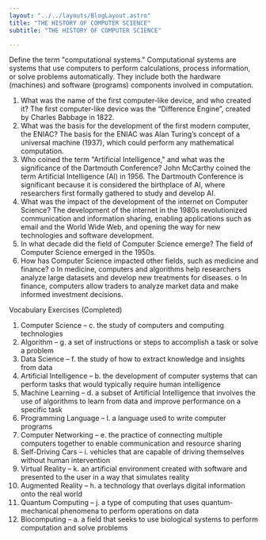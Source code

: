 ```yaml
---
layout: "../../layouts/BlogLayout.astro"
title: "THE HISTORY OF COMPUTER SCIENCE"
subtitle: "THE HISTORY OF COMPUTER SCIENCE"

---
```


Define the term "computational systems."
Computational systems are systems that use computers to perform calculations, process information, or solve problems automatically. They include both the hardware (machines) and software (programs) components involved in computation.
1.	What was the name of the first computer-like device, and who created it?
The first computer-like device was the “Difference Engine”, created by Charles Babbage in 1822.
2.	What was the basis for the development of the first modern computer, the ENIAC?
The basis for the ENIAC was Alan Turing’s concept of a universal machine (1937), which could perform any mathematical computation.
3.	Who coined the term "Artificial Intelligence," and what was the significance of the Dartmouth Conference?
John McCarthy coined the term Artificial Intelligence (AI) in 1956. The Dartmouth Conference is significant because it is considered the birthplace of AI, where researchers first formally gathered to study and develop AI.
4.	What was the impact of the development of the internet on Computer Science?
The development of the internet in the 1980s revolutionized communication and information sharing, enabling applications such as email and the World Wide Web, and opening the way for new technologies and software development.
5.	In what decade did the field of Computer Science emerge?
The field of Computer Science emerged in the 1950s.
6.	How has Computer Science impacted other fields, such as medicine and finance?
o	In medicine, computers and algorithms help researchers analyze large datasets and develop new treatments for diseases.
o	In finance, computers allow traders to analyze market data and make informed investment decisions.

Vocabulary Exercises (Completed)
1.	Computer Science – c. the study of computers and computing technologies
2.	Algorithm – g. a set of instructions or steps to accomplish a task or solve a problem
3.	Data Science – f. the study of how to extract knowledge and insights from data
4.	Artificial Intelligence – b. the development of computer systems that can perform tasks that would typically require human intelligence
5.	Machine Learning – d. a subset of Artificial Intelligence that involves the use of algorithms to learn from data and improve performance on a specific task
6.	Programming Language – l. a language used to write computer programs
7.	Computer Networking – e. the practice of connecting multiple computers together to enable communication and resource sharing
8.	Self-Driving Cars – i. vehicles that are capable of driving themselves without human intervention
9.	Virtual Reality – k. an artificial environment created with software and presented to the user in a way that simulates reality
10.	Augmented Reality – h. a technology that overlays digital information onto the real world
11.	Quantum Computing – j. a type of computing that uses quantum-mechanical phenomena to perform operations on data
12.	Biocomputing – a. a field that seeks to use biological systems to perform computation and solve problems
